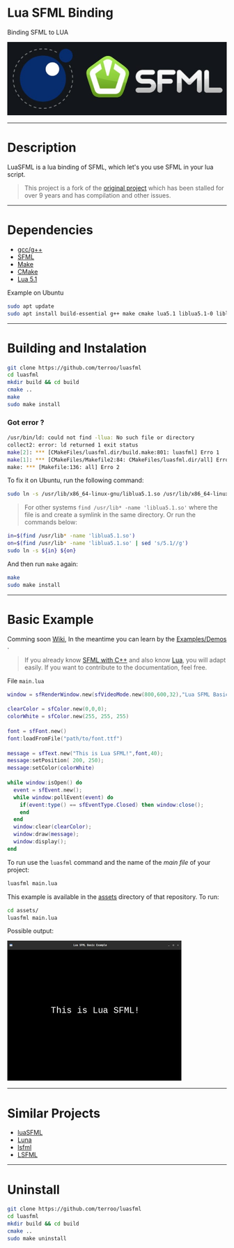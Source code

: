 # Lua SFML Binding
Binding SFML to LUA

![Lua SFML](./assets/luasfml.jpg) 

---

# Description
LuaSFML is a lua binding of SFML, which let's you use SFML in your lua script.
> This project is a fork of the [original project](https://github.com/Canadadry/luaSFML) which has been stalled for over 9 years and has compilation and other issues.

---

# Dependencies
+ [gcc/g++](https://gcc.gnu.org/)
+ [SFML](https://www.sfml-dev.org/)
+ [Make](https://www.gnu.org/software/make/)
+ [CMake](https://cmake.org/)
+ [Lua 5.1](https://www.lua.org/)

Example on Ubuntu
```bash
sudo apt update
sudo apt install build-essential g++ make cmake lua5.1 liblua5.1-0 liblua5.1-0-dev
```

---

# Building and Instalation

```bash
git clone https://github.com/terroo/luasfml
cd luasfml
mkdir build && cd build
cmake ..
make
sudo make install
```

### Got error ?
```bash
/usr/bin/ld: could not find -llua: No such file or directory
collect2: error: ld returned 1 exit status
make[2]: *** [CMakeFiles/luasfml.dir/build.make:801: luasfml] Erro 1
make[1]: *** [CMakeFiles/Makefile2:84: CMakeFiles/luasfml.dir/all] Erro 2
make: *** [Makefile:136: all] Erro 2
```

To fix it on Ubuntu, run the following command:

```bash
sudo ln -s /usr/lib/x86_64-linux-gnu/liblua5.1.so /usr/lib/x86_64-linux-gnu/liblua.so
```
> For other systems `find /usr/lib* -name 'liblua5.1.so'` where the file is and create a symlink in the same directory. Or run the commands below:
```bash
in=$(find /usr/lib* -name 'liblua5.1.so')
on=$(find /usr/lib* -name 'liblua5.1.so' | sed 's/5.1//g')
sudo ln -s ${in} ${on}
```

And then run `make` again:

```bash
make
sudo make install
```

---

# Basic Example
Comming soon [Wiki](https://github.com/terroo/luasfml/wiki), In the meantime you can learn by the [Examples/Demos](https://github.com/Canadadry/luaSFML/tree/master/demo) .
> If you already know [SFML with C++](https://www.sfml-dev.org/documentation/2.5.1/) and also know [Lua](https://www.lua.org/docs.html), you will adapt easily. If you want to contribute to the documentation, feel free.

File `main.lua`

```lua
window = sfRenderWindow.new(sfVideoMode.new(800,600,32),"Lua SFML Basic Example",sfWindowStyle.Default);

clearColor = sfColor.new(0,0,0);
colorWhite = sfColor.new(255, 255, 255)

font = sfFont.new()
font:loadFromFile("path/to/font.ttf")

message = sfText.new("This is Lua SFML!",font,40);
message:setPosition( 200, 250);
message:setColor(colorWhite)

while window:isOpen() do
  event = sfEvent.new();
  while window:pollEvent(event) do
    if(event:type() == sfEventType.Closed) then window:close(); 
    end
  end
  window:clear(clearColor);
  window:draw(message);
  window:display();
end
```

To run use the `luasfml` command and the name of the *main file* of your project:

```bash
luasfml main.lua
```

This example is available in the [assets](./assets/) directory of that repository. To run:

```bash
cd assets/
luasfml main.lua
```

Possible output:

![Basic Example Lua SFML](./assets/basic-luasfml.jpg) 

---

# Similar Projects

+ [luaSFML](https://github.com/Canadadry/luaSFML)
+ [Luna](https://github.com/XyronLabs/Luna)
+ [lsfml](https://github.com/Oberon00/lsfml)
+ [LSFML](https://github.com/ief015/LSFML)

---

# Uninstall
```bash
git clone https://github.com/terroo/luasfml
cd luasfml
mkdir build && cd build
cmake ..
sudo make uninstall
```
